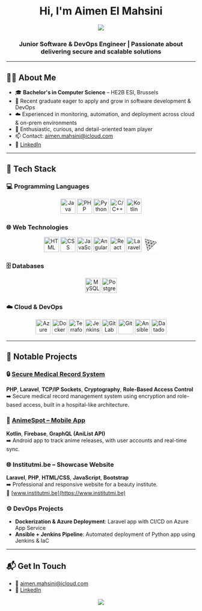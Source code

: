 <h1 align="center">Hi, I'm Aimen El Mahsini</h1>

<p align="center">
  <img src="https://readme-typing-svg.herokuapp.com?duration=2000&color=EBD41B&center=true&vCenter=true&lines=Software+%2F+DevOps+Engineer;Cloud+%7C+Automation+%7C+Monitoring" />
</p>

<h3 align="center">Junior Software & DevOps Engineer | Passionate about delivering secure and scalable solutions</h3>

---

## 👨‍💻 About Me

- 🎓 **Bachelor's in Computer Science** – HE2B ESI, Brussels  
- 💼 Recent graduate eager to apply and grow in software development & DevOps  
- ☁️ Experienced in monitoring, automation, and deployment across cloud & on-prem environments  
- 🔧 Enthusiastic, curious, and detail-oriented team player  
- 📫 Contact: [aimen.mahsini@icloud.com](mailto:aimen.mahsini@icloud.com)  
- 🔗 [LinkedIn](https://www.linkedin.com/in/aimen-elm)

---

## 🔧 Tech Stack

### 💻 Programming Languages

<p align="center">
  <img src="https://cdn.jsdelivr.net/gh/devicons/devicon/icons/java/java-original.svg" title="Java" width="40" height="40"/>
  <img src="https://cdn.jsdelivr.net/gh/devicons/devicon/icons/php/php-original.svg" title="PHP" width="40" height="40"/>
  <img src="https://cdn.jsdelivr.net/gh/devicons/devicon/icons/python/python-original.svg" title="Python" width="40" height="40"/>
  <img src="https://cdn.jsdelivr.net/gh/devicons/devicon/icons/cplusplus/cplusplus-original.svg" title="C/C++" width="40" height="40"/>
  <img src="https://cdn.jsdelivr.net/gh/devicons/devicon/icons/kotlin/kotlin-original.svg" title="Kotlin" width="40" height="40"/>
</p>

### 🌐 Web Technologies

<p align="center">
  <img src="https://cdn.jsdelivr.net/gh/devicons/devicon/icons/html5/html5-original.svg" title="HTML" width="40" height="40"/>
  <img src="https://cdn.jsdelivr.net/gh/devicons/devicon/icons/css3/css3-original.svg" title="CSS" width="40" height="40"/>
  <img src="https://cdn.jsdelivr.net/gh/devicons/devicon/icons/javascript/javascript-original.svg" title="JavaScript" width="40" height="40"/>
  <img src="https://cdn.jsdelivr.net/gh/devicons/devicon/icons/angularjs/angularjs-original.svg" title="Angular" width="40" height="40"/>
  <img src="https://cdn.jsdelivr.net/gh/devicons/devicon/icons/react/react-original.svg" title="React" width="40" height="40"/>
  <img src="https://cdn.jsdelivr.net/npm/simple-icons@v10/icons/laravel.svg" title="Laravel" width="40" height="40" style="fill:#FF2D20;"/>
  <img src="https://raw.githubusercontent.com/devicons/devicon/master/icons/threejs/threejs-original.svg" title="Three.js" width="40" height="40"/>
</p>

### 🗄️ Databases

<p align="center">
  <img src="https://cdn.jsdelivr.net/gh/devicons/devicon/icons/mysql/mysql-original.svg" title="MySQL" width="40" height="40"/>
  <img src="https://cdn.jsdelivr.net/gh/devicons/devicon/icons/postgresql/postgresql-original.svg" title="PostgreSQL" width="40" height="40"/>
</p>

### ☁️ Cloud & DevOps

<p align="center">
  <img src="https://cdn.jsdelivr.net/gh/devicons/devicon/icons/azure/azure-original.svg" title="Azure" width="40" height="40"/>
  <img src="https://cdn.jsdelivr.net/gh/devicons/devicon/icons/docker/docker-original.svg" title="Docker" width="40" height="40"/>
  <img src="https://cdn.jsdelivr.net/gh/devicons/devicon/icons/terraform/terraform-original.svg" title="Terraform" width="40" height="40"/>
  <img src="https://cdn.jsdelivr.net/gh/devicons/devicon/icons/jenkins/jenkins-original.svg" title="Jenkins" width="40" height="40"/>
  <img src="https://cdn.jsdelivr.net/gh/devicons/devicon/icons/gitlab/gitlab-original.svg" title="GitLab CI/CD" width="40" height="40"/>
  <img src="https://cdn.jsdelivr.net/gh/devicons/devicon/icons/git/git-original.svg" title="Git" width="40" height="40"/>
  <img src="https://www.vectorlogo.zone/logos/ansible/ansible-icon.svg" title="Ansible" width="40" height="40"/>
  <img src="https://www.vectorlogo.zone/logos/datadoghq/datadoghq-icon.svg" title="Datadog" width="40" height="40"/>
</p>

---

## 🧪 Notable Projects

### 🔒 [Secure Medical Record System](https://github.com/Kayzstt/Medical-Record-System)  
**PHP**, **Laravel**, **TCP/IP Sockets**, **Cryptography**, **Role-Based Access Control**  
➡️ Secure medical record management system using encryption and role-based access, built in a hospital-like architecture.

### 📱 [AnimeSpot – Mobile App ](https://github.com/Kayzstt/AnimeSpot) 
**Kotlin**, **Firebase**, **GraphQL (AniList API)**  
➡️ Android app to track anime releases, with user accounts and real-time sync.

### 🌐 Institutmi.be – Showcase Website  
**Laravel**, **PHP**, **HTML/CSS**, **JavaScript**, **Bootstrap**  
➡️ Professional and responsive website for a beauty institute.  
🔗 [www.institutmi.be](https://www.institutmi.be)

### ⚙️ DevOps Projects

- **Dockerization & Azure Deployment**: Laravel app with CI/CD on Azure App Service  
- **Ansible + Jenkins Pipeline**: Automated deployment of Python app using Jenkins & IaC

---

## 📬 Get In Touch

- 📧 [aimen.mahsini@icloud.com](mailto:aimen.mahsini@icloud.com)  
- 💼 [LinkedIn](https://www.linkedin.com/in/aimen-elm)  


<p align="center">
    <img align="center" src="https://media.giphy.com/media/z5iCvo1oCbqt7ukMQs/giphy.gif">
</p>


